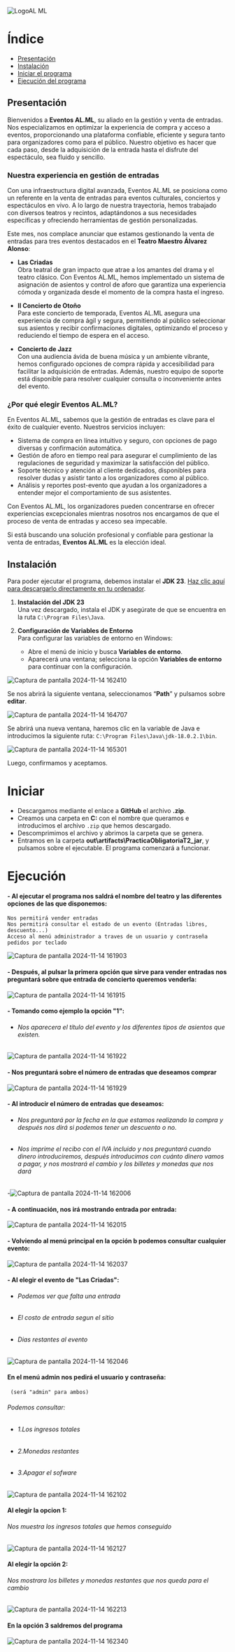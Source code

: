 ![LogoAL ML](https://github.com/user-attachments/assets/6ac0f881-0f7e-49de-958c-ee6509062fcd)

# Índice

- [Presentación](#Presentacion)
- [Instalación](#Instalación)
- [Iniciar el programa](#Iniciar)
- [Ejecución del programa](#Ejecución)

## Presentación

Bienvenidos a **Eventos AL.ML**, su aliado en la gestión y venta de entradas. Nos especializamos en optimizar la experiencia de compra y acceso a eventos, proporcionando una plataforma confiable, eficiente y segura tanto para organizadores como para el público. Nuestro objetivo es hacer que cada paso, desde la adquisición de la entrada hasta el disfrute del espectáculo, sea fluido y sencillo.

### Nuestra experiencia en gestión de entradas

Con una infraestructura digital avanzada, Eventos AL.ML se posiciona como un referente en la venta de entradas para eventos culturales, conciertos y espectáculos en vivo. A lo largo de nuestra trayectoria, hemos trabajado con diversos teatros y recintos, adaptándonos a sus necesidades específicas y ofreciendo herramientas de gestión personalizadas.

Este mes, nos complace anunciar que estamos gestionando la venta de entradas para tres eventos destacados en el **Teatro Maestro Álvarez Alonso**:

- **Las Criadas**  
  Obra teatral de gran impacto que atrae a los amantes del drama y el teatro clásico. Con Eventos AL.ML, hemos implementado un sistema de asignación de asientos y control de aforo que garantiza una experiencia cómoda y organizada desde el momento de la compra hasta el ingreso.

- **II Concierto de Otoño**  
  Para este concierto de temporada, Eventos AL.ML asegura una experiencia de compra ágil y segura, permitiendo al público seleccionar sus asientos y recibir confirmaciones digitales, optimizando el proceso y reduciendo el tiempo de espera en el acceso.

- **Concierto de Jazz**  
  Con una audiencia ávida de buena música y un ambiente vibrante, hemos configurado opciones de compra rápida y accesibilidad para facilitar la adquisición de entradas. Además, nuestro equipo de soporte está disponible para resolver cualquier consulta o inconveniente antes del evento.

### ¿Por qué elegir Eventos AL.ML?

En Eventos AL.ML, sabemos que la gestión de entradas es clave para el éxito de cualquier evento. Nuestros servicios incluyen:

- Sistema de compra en línea intuitivo y seguro, con opciones de pago diversas y confirmación automática.
- Gestión de aforo en tiempo real para asegurar el cumplimiento de las regulaciones de seguridad y maximizar la satisfacción del público.
- Soporte técnico y atención al cliente dedicados, disponibles para resolver dudas y asistir tanto a los organizadores como al público.
- Análisis y reportes post-evento que ayudan a los organizadores a entender mejor el comportamiento de sus asistentes.

Con Eventos AL.ML, los organizadores pueden concentrarse en ofrecer experiencias excepcionales mientras nosotros nos encargamos de que el proceso de venta de entradas y acceso sea impecable.

Si está buscando una solución profesional y confiable para gestionar la venta de entradas, **Eventos AL.ML** es la elección ideal.

## Instalación

Para poder ejecutar el programa, debemos instalar el **JDK 23**. [Haz clic aquí para descargarlo directamente en tu ordenador](https://www.oracle.com/java/technologies/javase/jdk21-archive-downloads.html).

1. **Instalación del JDK 23**  
   Una vez descargado, instala el JDK y asegúrate de que se encuentra en la ruta `C:\Program Files\Java`.

2. **Configuración de Variables de Entorno**  
   Para configurar las variables de entorno en Windows:
   - Abre el menú de inicio y busca **Variables de entorno**.
   - Aparecerá una ventana; selecciona la opción **Variables de entorno** para continuar con la configuración.

![Captura de pantalla 2024-11-14 162410](https://github.com/user-attachments/assets/76ba0089-a4d4-484e-b001-6688f4b65d05)

   Se nos abrirá la siguiente ventana, seleccionamos “**Path**” y pulsamos sobre **editar**.

![Captura de pantalla 2024-11-14 164707](https://github.com/user-attachments/assets/737cdb62-eabf-4416-8fe3-706bc51e2518)

   Se abrirá una nueva ventana, haremos clic en la variable de Java e introducimos la siguiente ruta: `C:\Program Files\Java\jdk-18.0.2.1\bin`.

![Captura de pantalla 2024-11-14 165301](https://github.com/user-attachments/assets/b9d79a8c-2438-4cbc-81e2-fe859c05ee72)

Luego, confirmamos y aceptamos.

# Iniciar
  
- Descargamos mediante el enlace a **GitHub** el archivo **.zip**.
- Creamos una carpeta en **C:** con el nombre que queramos e introducimos el archivo `.zip` que hemos descargado.
- Descomprimimos el archivo y abrimos la carpeta que se genera.
- Entramos en la carpeta **out\artifacts\PracticaObligatoriaT2_jar**, y pulsamos sobre el ejecutable. El programa comenzará a funcionar.

# Ejecución
#### - Al ejecutar el programa nos saldrá el nombre del teatro  y las diferentes opciones de las que disponemos:
	Nos permitirá vender entradas
	Nos permitirá consultar el estado de un evento (Entradas libres, descuento...)
	Acceso al menú administrador a traves de un usuario y contraseña pedidos por teclado


![Captura de pantalla 2024-11-14 161903](https://github.com/user-attachments/assets/27f1bc27-be4a-41d3-baf5-fbee16fe6960)

####  - Después, al pulsar la primera opción que sirve para vender entradas nos preguntará sobre que entrada de concierto queremos venderla: 
		
![Captura de pantalla 2024-11-14 161915](https://github.com/user-attachments/assets/68a50dbb-4088-41c8-9b20-8d8882089948)

#### - Tomando como ejemplo la opción "1":
- ###### Nos aparecera el título del evento y los diferentes tipos de asientos que existen.
![Captura de pantalla 2024-11-14 161922](https://github.com/user-attachments/assets/53d947b5-dcc2-4805-afa4-286a9eaefaf9)

#### - Nos preguntará sobre el número de entradas que deseamos comprar
![Captura de pantalla 2024-11-14 161929](https://github.com/user-attachments/assets/362311d7-60fa-4f67-9986-3de801985294)

#### - Al introducir el número de entradas que deseamos:
- ###### Nos preguntará por la fecha en la que estamos realizando la compra y después nos dirá si podemos tener un descuento o no.
- ###### Nos imprime el recibo con el IVA incluido y nos preguntará cuando dinero introduciremos, después introducimos con cuánto dinero vamos a pagar, y nos mostrará el cambio y los billetes y monedas que nos dará

-![Captura de pantalla 2024-11-14 162006](https://github.com/user-attachments/assets/dc7a82f4-8f44-4259-b2cb-6446cedc272a)

#### - A continuación, nos irá mostrando entrada por entrada:
![Captura de pantalla 2024-11-14 162015](https://github.com/user-attachments/assets/03990b90-c11d-487b-a917-74336899fa85)

#### - Volviendo al menú principal en la opción b podemos consultar cualquier evento:
![Captura de pantalla 2024-11-14 162037](https://github.com/user-attachments/assets/4ace897f-e994-474a-9d3d-1c1ffa21f00e)

#### - Al elegir el evento de "Las Criadas":
- ###### Podemos ver que falta una entrada
- ###### El costo de entrada segun el sitio
- ###### Dias restantes al evento
![Captura de pantalla 2024-11-14 162046](https://github.com/user-attachments/assets/ce2d94b0-1882-41fb-8fc1-9bebc3379209)

#### En el menú admin nos pedirá el usuario y contraseña:
	 (será "admin" para ambos)
###### Podemos consultar:
- ###### 1.Los ingresos totales
- ###### 2.Monedas restantes
- ###### 3.Apagar el sofware
![Captura de pantalla 2024-11-14 162102](https://github.com/user-attachments/assets/7d340237-2787-4362-bcaf-64f2bf671bbf)

#### Al elegir la opcion 1:
###### Nos muestra los ingresos totales que hemos conseguido
![Captura de pantalla 2024-11-14 162127](https://github.com/user-attachments/assets/b82d2b60-a79a-4499-9ab7-3f80746454fe)

#### Al elegir la opción 2:
###### Nos mostrara los billetes y monedas restantes que nos queda para el cambio
![Captura de pantalla 2024-11-14 162213](https://github.com/user-attachments/assets/507ab413-56fd-4eb2-adeb-006a0ba93baf)

#### En la opción 3 saldremos del programa
![Captura de pantalla 2024-11-14 162340](https://github.com/user-attachments/assets/22839254-1ca0-4302-95dc-91a5b1b67d71)
